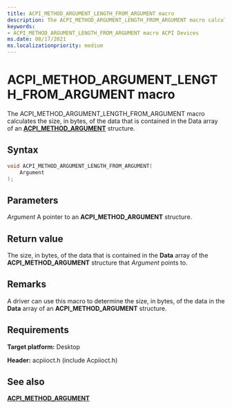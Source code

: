 ```yaml
---
title: ACPI_METHOD_ARGUMENT_LENGTH_FROM_ARGUMENT macro
description: The ACPI_METHOD_ARGUMENT_LENGTH_FROM_ARGUMENT macro calculates the size, in bytes, of the data that is contained in the Data array of an ACPI_METHOD_ARGUMENT structure.
keywords: 
- ACPI_METHOD_ARGUMENT_LENGTH_FROM_ARGUMENT macro ACPI Devices
ms.date: 08/17/2021
ms.localizationpriority: medium
---
```


# ACPI_METHOD_ARGUMENT_LENGTH_FROM_ARGUMENT macro

The ACPI_METHOD_ARGUMENT_LENGTH_FROM_ARGUMENT macro calculates the size, in bytes, of the data that is contained in the Data array of an [**ACPI_METHOD_ARGUMENT**](/windows-hardware/drivers/ddi/acpiioct/ns-acpiioct-_acpi_method_argument_v1) structure.

## Syntax

```cpp
void ACPI_METHOD_ARGUMENT_LENGTH_FROM_ARGUMENT(
    Argument
);
```

## Parameters

*Argument*
A pointer to an **ACPI_METHOD_ARGUMENT** structure.

## Return value

The size, in bytes, of the data that is contained in the **Data** array of the **ACPI_METHOD_ARGUMENT** structure that *Argument* points to.

## Remarks

A driver can use this macro to determine the size, in bytes, of the data in the **Data** array of an **ACPI_METHOD_ARGUMENT** structure.

## Requirements

**Target platform:** Desktop

**Header:** acpiioct.h (include Acpiioct.h)

## See also

[**ACPI_METHOD_ARGUMENT**](/windows-hardware/drivers/ddi/acpiioct/ns-acpiioct-_acpi_method_argument_v1)
